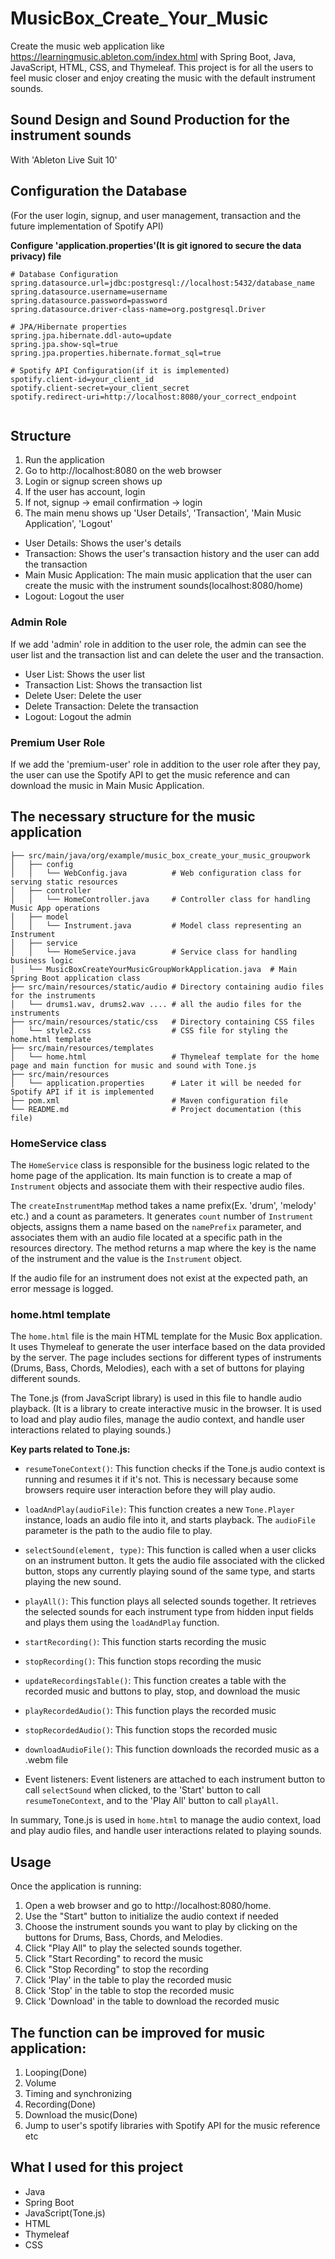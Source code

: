 # MusicBox_Create_Your_Music

Create the music web application like https://learningmusic.ableton.com/index.html with Spring Boot, Java, JavaScript, HTML, CSS, and Thymeleaf.
This project is for all the users to feel music closer and enjoy creating the music with the default instrument sounds.

## Sound Design and Sound Production for the instrument sounds

With 'Ableton Live Suit 10'

## Configuration the Database
(For the user login, signup, and user management, transaction and the future implementation of Spotify API)

**Configure 'application.properties'(It is git ignored to secure the data privacy) file**

```
# Database Configuration
spring.datasource.url=jdbc:postgresql://localhost:5432/database_name
spring.datasource.username=username
spring.datasource.password=password
spring.datasource.driver-class-name=org.postgresql.Driver

# JPA/Hibernate properties
spring.jpa.hibernate.ddl-auto=update
spring.jpa.show-sql=true
spring.jpa.properties.hibernate.format_sql=true

# Spotify API Configuration(if it is implemented)
spotify.client-id=your_client_id
spotify.client-secret=your_client_secret
spotify.redirect-uri=http://localhost:8080/your_correct_endpoint


```

## Structure

1. Run the application
2. Go to http://localhost:8080 on the web browser
3. Login or signup screen shows up
4. If the user has account, login
5. If not, signup -> email confirmation -> login
6. The main menu shows up 'User Details', 'Transaction', 'Main Music Application', 'Logout'

- User Details: Shows the user's details
- Transaction: Shows the user's transaction history and the user can add the transaction
- Main Music Application: The main music application that the user can create the music with the instrument sounds(localhost:8080/home)
- Logout: Logout the user

### Admin Role
If we add 'admin' role in addition to the user role, the admin can see the user list and the transaction list and can delete the user and the transaction.
- User List: Shows the user list
- Transaction List: Shows the transaction list
- Delete User: Delete the user
- Delete Transaction: Delete the transaction
- Logout: Logout the admin

### Premium User Role
If we add the 'premium-user' role in addition to the user role after they pay, the user can use the Spotify API to get the music reference and can download the music in Main Music Application.


## The necessary structure for the music application

```
├── src/main/java/org/example/music_box_create_your_music_groupwork
│   ├── config
│   │   └── WebConfig.java          # Web configuration class for serving static resources
│   ├── controller
│   │   └── HomeController.java     # Controller class for handling Music App operations
│   ├── model
│   │   └── Instrument.java         # Model class representing an Instrument
│   ├── service
│   │   └── HomeService.java        # Service class for handling business logic
│   └── MusicBoxCreateYourMusicGroupWorkApplication.java  # Main Spring Boot application class
├── src/main/resources/static/audio # Directory containing audio files for the instruments
│   └── drums1.wav, drums2.wav .... # all the audio files for the instruments
├── src/main/resources/static/css   # Directory containing CSS files
│   └── style2.css                  # CSS file for styling the home.html template
├── src/main/resources/templates
│   └── home.html                   # Thymeleaf template for the home page and main function for music and sound with Tone.js
├── src/main/resources
│   └── application.properties      # Later it will be needed for Spotify API if it is implemented
├── pom.xml                         # Maven configuration file
└── README.md                       # Project documentation (this file)

```


### HomeService class

The `HomeService` class is responsible for the business logic related to the home page of the application. 
Its main function is to create a map of `Instrument` objects and associate them with their respective audio files.

The `createInstrumentMap` method takes a name prefix(Ex. 'drum', 'melody' etc.) and a count as parameters. 
It generates `count` number of `Instrument` objects, assigns them a name based on the `namePrefix` parameter, and associates them with an audio file located at a specific path in the resources directory. The method returns a map where the key is the name of the instrument and the value is the `Instrument` object.

If the audio file for an instrument does not exist at the expected path, an error message is logged.


### home.html template

The `home.html` file is the main HTML template for the Music Box application. It uses Thymeleaf to generate the user interface based on the data provided by the server. The page includes sections for different types of instruments (Drums, Bass, Chords, Melodies), each with a set of buttons for playing different sounds.

The Tone.js (from JavaScript library) is used in this file to handle audio playback. (It is a library to create interactive music in the browser. It is used to load and play audio files, manage the audio context, and handle user interactions related to playing sounds.)

**Key parts related to Tone.js:**

- `resumeToneContext()`: This function checks if the Tone.js audio context is running and resumes it if it's not. This is necessary because some browsers require user interaction before they will play audio.

- `loadAndPlay(audioFile)`: This function creates a new `Tone.Player` instance, loads an audio file into it, and starts playback. The `audioFile` parameter is the path to the audio file to play.

- `selectSound(element, type)`: This function is called when a user clicks on an instrument button. It gets the audio file associated with the clicked button, stops any currently playing sound of the same type, and starts playing the new sound.

- `playAll()`: This function plays all selected sounds together. It retrieves the selected sounds for each instrument type from hidden input fields and plays them using the `loadAndPlay` function.

- `startRecording()`: This function starts recording the music

- `stopRecording()`: This function stops recording the music

- `updateRecordingsTable()`: This function creates a table with the recorded music and buttons to play, stop, and download the music

- `playRecordedAudio()`: This function plays the recorded music

- `stopRecordedAudio()`: This function stops the recorded music

- `downloadAudioFile()`: This function downloads the recorded music as a .webm file

- Event listeners: Event listeners are attached to each instrument button to call `selectSound` when clicked, to the 'Start' button to call `resumeToneContext`, and to the 'Play All' button to call `playAll`.

In summary, Tone.js is used in `home.html` to manage the audio context, load and play audio files, and handle user interactions related to playing sounds.



## Usage
Once the application is running:

1. Open a web browser and go to http://localhost:8080/home.
2. Use the "Start" button to initialize the audio context if needed
3. Choose the instrument sounds you want to play by clicking on the buttons for Drums, Bass, Chords, and Melodies.
4. Click "Play All" to play the selected sounds together.
5. Click "Start Recording" to record the music
6. Click "Stop Recording" to stop the recording
7. Click 'Play' in the table to play the recorded music
8. Click 'Stop' in the table to stop the recorded music
9. Click 'Download' in the table to download the recorded music


## The function can be improved for music application: 
1. Looping(Done)
2. Volume
3. Timing and synchronizing
4. Recording(Done)
5. Download the music(Done)
6. Jump to user's spotify libraries with Spotify API for the music reference 
etc

## What I used for this project
- Java
- Spring Boot
- JavaScript(Tone.js)
- HTML
- Thymeleaf
- CSS



